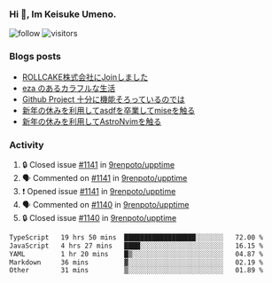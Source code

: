 ### Hi 👋, Im Keisuke Umeno.

<!--
**9renpoto/9renpoto** is a ✨ _special_ ✨ repository because its `README.md` (this file) appears on your GitHub profile.

Here are some ideas to get you started:

- 🔭 I’m currently working on ...
- 🌱 I’m currently learning ...
- 👯 I’m looking to collaborate on ...
- 🤔 I’m looking for help with ...
- 💬 Ask me about ...
- 📫 How to reach me: ...
- 😄 Pronouns: ...
- ⚡ Fun fact: ...
-->

![follow](https://img.shields.io/github/followers/9renpoto?label=Follow&style=social)
![visitors](https://komarev.com/ghpvc/?username=9renpoto&label=Profile%20views&color=0e75b6&style=flat)

### Blogs posts

<!-- BLOG-POST-LIST:START -->
- [ROLLCAKE株式会社にJoinしました](https://9renpoto.win/entry/2024/02/11/join)
- [eza のあるカラフルな生活](https://9renpoto.win/entry/2024/02/01/eza)
- [Github Project 十分に機能そろっているのでは](https://9renpoto.win/entry/2024/01/14/gh-projects)
- [新年の休みを利用してasdfを卒業してmiseを触る](https://9renpoto.win/entry/2024/01/07/mise)
- [新年の休みを利用してAstroNvimを触る](https://9renpoto.win/entry/2024/01/03/new-year-holidays)
<!-- BLOG-POST-LIST:END -->

### Activity

<!--START_SECTION:activity-->
1. 🔒 Closed issue [#1141](https://github.com/9renpoto/upptime/issues/1141) in [9renpoto/upptime](https://github.com/9renpoto/upptime)
2. 🗣 Commented on [#1141](https://github.com/9renpoto/upptime/issues/1141#issuecomment-1951221523) in [9renpoto/upptime](https://github.com/9renpoto/upptime)
3. ❗ Opened issue [#1141](https://github.com/9renpoto/upptime/issues/1141) in [9renpoto/upptime](https://github.com/9renpoto/upptime)
4. 🗣 Commented on [#1140](https://github.com/9renpoto/upptime/issues/1140#issuecomment-1951031512) in [9renpoto/upptime](https://github.com/9renpoto/upptime)
5. 🔒 Closed issue [#1140](https://github.com/9renpoto/upptime/issues/1140) in [9renpoto/upptime](https://github.com/9renpoto/upptime)
<!--END_SECTION:activity-->

<!--START_SECTION:waka-->

```txt
TypeScript   19 hrs 50 mins  ██████████████████░░░░░░░   72.00 %
JavaScript   4 hrs 27 mins   ████░░░░░░░░░░░░░░░░░░░░░   16.15 %
YAML         1 hr 20 mins    █▒░░░░░░░░░░░░░░░░░░░░░░░   04.87 %
Markdown     36 mins         ▓░░░░░░░░░░░░░░░░░░░░░░░░   02.19 %
Other        31 mins         ▒░░░░░░░░░░░░░░░░░░░░░░░░   01.89 %
```

<!--END_SECTION:waka-->
